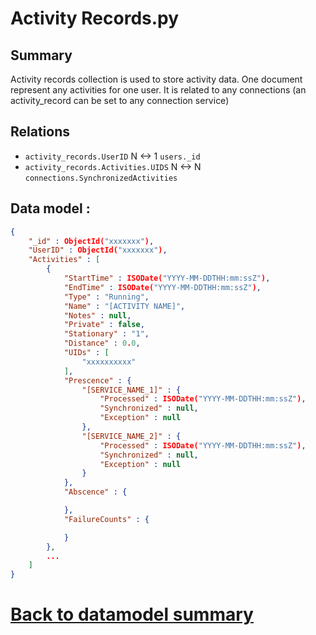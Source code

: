 # Activity Records.py

## Summary
Activity records collection is used to store activity data.
One document represent any activities for one user.
It is related to any connections (an activity_record can be set to any connection service)

## Relations 
* `activity_records.UserID` N <-> 1 `users._id`
* `activity_records.Activities.UIDS` N <-> N `connections.SynchronizedActivities`

## Data model : 
```JSON
{ 
    "_id" : ObjectId("xxxxxxx"), 
    "UserID" : ObjectId("xxxxxxx"), 
    "Activities" : [
        {
            "StartTime" : ISODate("YYYY-MM-DDTHH:mm:ssZ"), 
            "EndTime" : ISODate("YYYY-MM-DDTHH:mm:ssZ"), 
            "Type" : "Running", 
            "Name" : "[ACTIVITY NAME]", 
            "Notes" : null, 
            "Private" : false, 
            "Stationary" : "1", 
            "Distance" : 0.0, 
            "UIDs" : [
                "xxxxxxxxxx"
            ], 
            "Prescence" : {
                "[SERVICE_NAME_1]" : {
                    "Processed" : ISODate("YYYY-MM-DDTHH:mm:ssZ"), 
                    "Synchronized" : null, 
                    "Exception" : null
                }, 
                "[SERVICE_NAME_2]" : {
                    "Processed" : ISODate("YYYY-MM-DDTHH:mm:ssZ"), 
                    "Synchronized" : null, 
                    "Exception" : null
                }
            }, 
            "Abscence" : {

            }, 
            "FailureCounts" : {

            }
        },
        ...
    ]
}
```

# [Back to datamodel summary](000-datamodel-summary.md)


